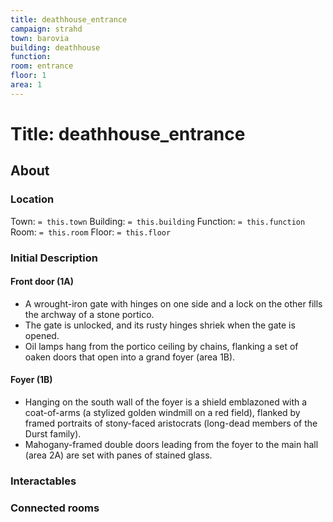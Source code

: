 ```yaml
---
title: deathhouse_entrance
campaign: strahd
town: barovia
building: deathhouse
function:
room: entrance
floor: 1
area: 1
---
```

# Title: deathhouse_entrance
## About
### Location
Town: `= this.town`
Building: `= this.building`
Function: `= this.function`
Room: `= this.room`
Floor: `= this.floor` 
### Initial Description
#### Front door (1A)
- A wrought-iron gate with hinges on one side and a lock on the other fills the archway of a stone portico.
- The gate is unlocked, and its rusty hinges shriek when the gate is opened.
- Oil lamps hang from the portico ceiling by chains, flanking a set of oaken doors that open into a grand foyer (area 1B).
#### Foyer (1B)
- Hanging on the south wall of the foyer is a shield emblazoned with a coat-of-arms (a stylized golden windmill on a red field), flanked by framed portraits of stony-faced aristocrats (long-dead members of the Durst family). 
- Mahogany-framed double doors leading from the foyer to the main hall (area 2A) are set with panes of stained glass.
### Interactables
### Connected rooms